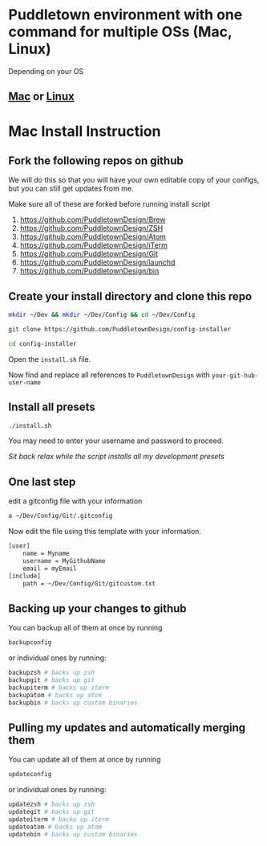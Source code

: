 # Puddletown environment with one command for multiple OSs (Mac, Linux)

Depending on your OS

## [Mac](https://github.com/PuddletownDesign/config-installer/tree/mac) or [Linux](https://github.com/PuddletownDesign/config-installer/tree/linux)

# Mac Install Instruction

## Fork the following repos on github

We will do this so that you will have your own editable copy of your configs, but you can still get updates from me.

Make sure all of these are forked before running install script

1.  <https://github.com/PuddletownDesign/Brew>
2.  <https://github.com/PuddletownDesign/ZSH>
3.  <https://github.com/PuddletownDesign/Atom>
4.  <https://github.com/PuddletownDesign/iTerm>
5.  <https://github.com/PuddletownDesign/Git>
6.  <https://github.com/PuddletownDesign/launchd>
7.  <https://github.com/PuddletownDesign/bin>

## Create your install directory and clone this repo

```bash
mkdir ~/Dev && mkdir ~/Dev/Config && cd ~/Dev/Config

git clone https://github.com/PuddletownDesign/config-installer

cd config-installer
```

Open the `install.sh` file.

Now find and replace all references to `PuddletownDesign` with `your-git-hub-user-name`

## Install all presets

```bash
./install.sh
```

You may need to enter your username and password to proceed.

_Sit back relax while the script installs all my development presets_

## One last step

edit a gitconfig file with your information

```bash
a ~/Dev/Config/Git/.gitconfig
```

Now edit the file using this template with your information.

```bash
[user]
    name = Myname
    username = MyGithubName
    email = myEmail
[include]
	path = ~/Dev/Config/Git/gitcustom.txt
```

## Backing up your changes to github

You can backup all of them at once by running

```bash
backupconfig
```

or individual ones by running:

```bash
backupzsh # backs up zsh
backupgit # backs up git
backupiterm # backs up iterm
backupatom # backs up atom 
backupbin # backs up custom binaries
```

## Pulling my updates and automatically merging them

You can update all of them at once by running

```bash
updateconfig
```

or individual ones by running:

```bash
updatezsh # backs up zsh
updategit # backs up git
updateiterm # backs up iterm
updateatom # backs up atom 
updatebin # backs up custom binaries
```
